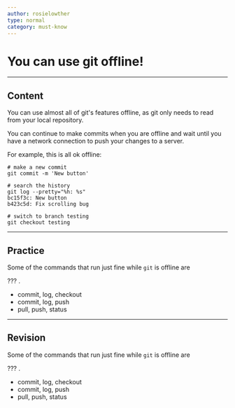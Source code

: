 ```yaml
---
author: rosielowther
type: normal
category: must-know
---
```


# You can use git offline!


---

## Content

You can use almost all of git's features offline, as git only needs to read from your local repository.

You can continue to make commits when you are offline and wait until you have a network connection to push your changes to a server.

For example, this is all ok offline: 

```plain-text
# make a new commit
git commit -m 'New button'

# search the history
git log --pretty="%h: %s"
bc15f3c: New button
b423c5d: Fix scrolling bug

# switch to branch testing
git checkout testing
```


---

## Practice

Some of the commands that run just fine while `git` is offline are 

??? .

- commit, log, checkout
- commit, log, push
- pull, push, status


---

## Revision

Some of the commands that run just fine while `git` is offline are

 ??? .

- commit, log, checkout
- commit, log, push
- pull, push, status
